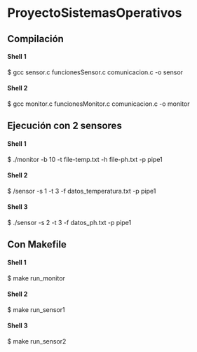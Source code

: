 # ProyectoSistemasOperativos

## Compilación
#### Shell 1
$ gcc  sensor.c funcionesSensor.c comunicacion.c -o sensor
#### Shell 2
$ gcc  monitor.c funcionesMonitor.c comunicacion.c -o monitor

## Ejecución con 2 sensores  
#### Shell 1
$ ./monitor -b 10 -t file-temp.txt -h file-ph.txt -p pipe1 
#### Shell 2
$ /sensor -s 1 -t 3 -f datos_temperatura.txt -p pipe1
#### Shell 3
$ ./sensor -s 2 -t 3 -f datos_ph.txt -p pipe1

## Con Makefile 
#### Shell 1
$ make run_monitor
#### Shell 2
$ make run_sensor1
#### Shell 3
$ make run_sensor2
